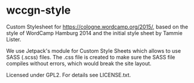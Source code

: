 # wccgn-style

Custom Stylesheet for https://cologne.wordcamp.org/2015/, based on the style of WordCamp Hamburg 2014 and the initial style sheet by Tammie Lister.

We use Jetpack's module for Custom Style Sheets which allows to use SASS (.scss) files. The .css file is created to make sure the SASS file compiles without errors, which would break the site layout.

Licensed under GPL2. For details see LICENSE.txt.